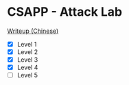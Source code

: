 # CSAPP - Attack Lab

[Writeup (Chinese)](https://codgician.me/zh-hans/posts/2020/05/csapp-attack-lab/)

- [x] Level 1
- [x] Level 2
- [x] Level 3
- [x] Level 4
- [ ] Level 5 
